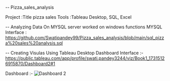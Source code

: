 -- Pizza_sales_analysis

Project :Title pizza sales
Tools :Tableau Desktop, SQL, Excel

-- Analyzing Data On MYSQL server worked on windows functions 
MYSQL Interface : https://github.com/Swatipandey99/Pizza_sales_analysis/blob/main/sql_pizza%20sales%20analysis.sql

-- Creating Visulas Using Tableau Desktop
Dashboard Interface :- https://public.tableau.com/app/profile/swati.pandey3244/viz/Book1_17315126915870/Dashboard2#1


Dashboard :- ![Dashboard 2](https://github.com/user-attachments/assets/71ec6d69-93aa-4c8f-a8e9-8e63b675d335)


